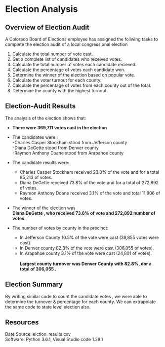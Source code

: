 # Election Analysis

## Overview of Election Audit
A Colorado Board of Elections employee has assigned the follwing tasks to complete the election audit of a local
congressional election
1. Calculate the total number of vote cast.
2. Get a complete list of candidates who received votes.
3. Calculate the total number of votes each candidate recieved.
4. Calculate the percentage of votes each candidate won.
5. Determine the winner of the election based on popular vote.
6. Calculate the voter turnout for each county.
7. Calculate the percentage of votes from each county out of the total.
8. Determine the county with the highest turnout.


## Election-Audit Results
The analysis of the election shows that:
- **There were 369,711 votes cast in the election**

- The candidates were :<br />
   -Charles Casper Stockham stood from Jefferson county<br />
   -Diana DeGette stood from Denver county<br />
   -Raymon Anthony Doane stood from Arapahoe county <br />
   
- The candidate results were:
  - Charles Casper Stockham received 23.0% of the vote and for a total 85,213 of votes.
  - Diana DeGette received 73.8% of the vote and for a total of 272,892 of votes.
  - Raymon Anthony Doane received 3.1% of the vote and total 11,806 of votes.
- The winner of the election was <br />
   **Diana DeGette , who received 73.8% of vote and 272,892 number of votes.<br />**
  
- The number of  votes by county in the precinct:
   - In Jefferson County 10.5% of the vote were cast (38,855 votes were cast).<br />
   - In Denver county 82.8% of the vote were cast (306,055 of votes).<br />
   - In Arapahoe county 3.1% of the vote were cast (24,801 of votes).<br /><br />
**Largest county turnover was Denver County with 82.8%, dor a total of 306,055 .<br />**   
 
## Election Summary
By writing similar code to count the candidate votes , we were able to determine the turnover & percentage for each county. 
We can extrapolate the same code to state level election also. 
 
## Resources
Date Source: elction_results.csv<br />
Software: Python 3.6.1, Visual Studio code 1.38.1
   
   
   
